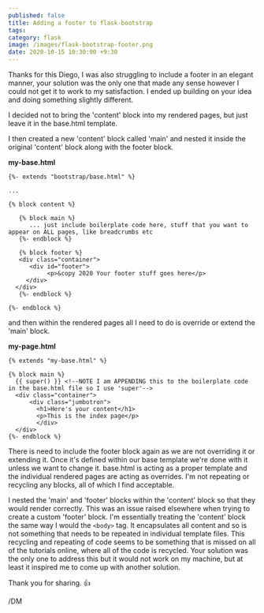 ```yaml
---
published: false
title: Adding a footer to flask-bootstrap
tags: 
category: flask
image: /images/flask-bootstrap-footer.png
date: 2020-10-15 10:30:00 +9:30
---
```


Thanks for this Diego, I was also struggling to include a footer in an elegant manner, your solution was the only one that made any sense however I could not get it to work to my satisfaction. I ended up building on your idea and doing something slightly different.

I decided not to bring the 'content' block into my rendered pages, but just leave it in the base.html template. 

I then created a new 'content' block called 'main' and nested it inside the original 'content' block along with the footer block. 

**my-base.html**
```jinja2
{%- extends "bootstrap/base.html" %}

...

{% block content %}

   {% block main %}
	  ... just include boilerplate code here, stuff that you want to appear on ALL pages, like breadcrumbs etc
   {%- endblock %}
   
   {% block footer %}
   <div class="container">
	  <div id="footer">
		   <p>&copy 2020 Your footer stuff goes here</p>
	 </div>
  </div>
   {%- endblock %}

{%- endblock %}
```

and then within the rendered pages all I need to do is override or extend the 'main' block.

**my-page.html**
```jinja2
{% extends "my-base.html" %}

{% block main %}
  {{ super() }} <!--NOTE I am APPENDING this to the boilerplate code in the base.html file so I use 'super'-->
  <div class="container">
	  <div class="jumbotron">
		<h1>Here's your content</h1>
		<p>This is the index page</p>
		</div>
  </div>
{%- endblock %}
```

There is need to include the footer block again as we are not overriding it or extending it. Once it's defined within our base template we're done with it unless we want to change it. base.html is acting as a proper template and the individual rendered pages are acting as overrides. I'm not repeating or recycling any blocks, all of which I find acceptable. 

I nested the 'main' and 'footer' blocks within the 'content' block so that they would render correctly. This was an issue raised elsewhere when trying to create a custom 'footer' block. I'm essentially treating the 'content' block the same way I would the `<body>` tag. It encapsulates all content and so is not something that needs to be repeated in individual template files. This recycling and repeating of code seems to be something that is missed on all of the tutorials online, where all of the code is recycled.  Your solution was the only one to address this but it would not work on my machine, but at least it inspired me to come up with another solution.

Thank you for sharing. :+1: 

/DM
